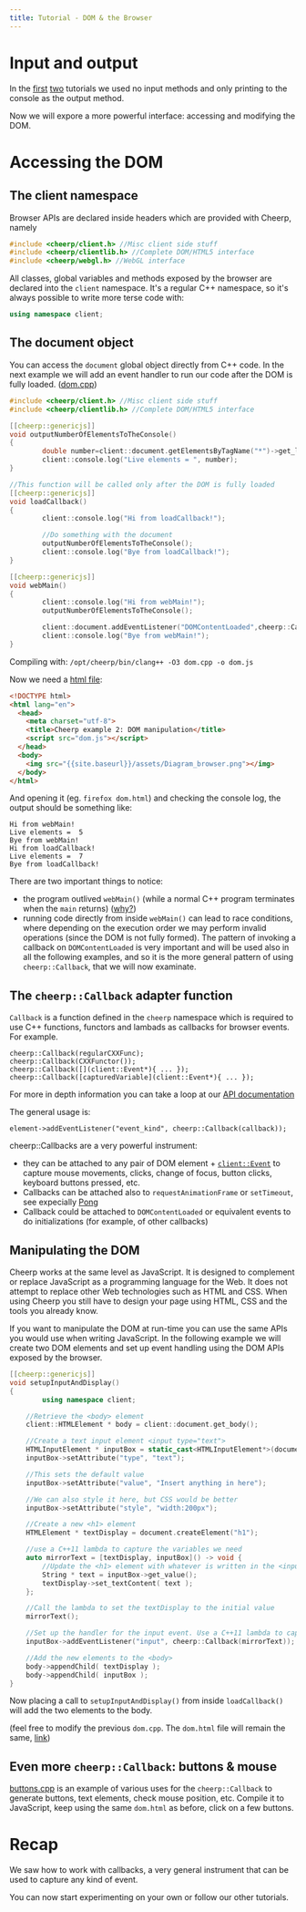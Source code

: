 ```yaml
---
title: Tutorial - DOM & the Browser
---
```


# Input and output
In the [first](Getting-started#hello-world) [two](Tutorial-Hello-Wasm) tutorials we used no input methods and only printing to the console as the output method.

Now we will expore a more powerful interface: accessing and modifying the DOM.

# Accessing the DOM

## The client namespace

Browser APIs are declared inside headers which are provided with Cheerp, namely

```c++
#include <cheerp/client.h> //Misc client side stuff
#include <cheerp/clientlib.h> //Complete DOM/HTML5 interface
#include <cheerp/webgl.h> //WebGL interface
```

All classes, global variables and methods exposed by the browser are declared into the ```client``` namespace. It's a regular C++ namespace, so it's always possible to write more terse code with:

```c++
using namespace client;
```

## The document object

You can access the ```document``` global object directly from C++ code. In the next example we will add an event handler to run our code after the DOM is fully loaded. ([dom.cpp](/tutorials/dom_access/dom.cpp))

```c++
#include <cheerp/client.h> //Misc client side stuff
#include <cheerp/clientlib.h> //Complete DOM/HTML5 interface

[[cheerp::genericjs]]
void outputNumberOfElementsToTheConsole()
{
        double number=client::document.getElementsByTagName("*")->get_length();
        client::console.log("Live elements = ", number);
}

//This function will be called only after the DOM is fully loaded
[[cheerp::genericjs]]
void loadCallback()
{
        client::console.log("Hi from loadCallback!");

        //Do something with the document
        outputNumberOfElementsToTheConsole();
        client::console.log("Bye from loadCallback!");
}

[[cheerp::genericjs]]
void webMain()
{
        client::console.log("Hi from webMain!");
        outputNumberOfElementsToTheConsole();

        client::document.addEventListener("DOMContentLoaded",cheerp::Callback(loadCallback));
        client::console.log("Bye from webMain!");
}

```

Compiling with:
```/opt/cheerp/bin/clang++ -O3 dom.cpp -o dom.js```

Now we need a [html file](/tutorials/dom_access/dom.html):
```html
<!DOCTYPE html>
<html lang="en">
  <head>
    <meta charset="utf-8">
    <title>Cheerp example 2: DOM manipulation</title>
    <script src="dom.js"></script>
  </head>
  <body>
    <img src="{{site.baseurl}}/assets/Diagram_browser.png"></img>
  </body>
</html>
```

And opening it (eg. `firefox dom.html`) and checking the console log, the output should be something like:
```
Hi from webMain!
Live elements =  5
Bye from webMain!
Hi from loadCallback!
Live elements =  7
Bye from loadCallback!
```

There are two important things to notice:
+ the program outlived `webMain()` (while a normal C++ program terminates when the `main` returns) ([why?](Cheerp-basics#the-webmain-entry-point))
+ running code directly from inside `webMain()` can lead to race conditions, where depending on the execution order we may perform invalid operations (since the DOM is not fully formed). The pattern of invoking a callback on `DOMContentLoaded` is very important and will be used also in all the following examples, and so it is the more general pattern of using `cheerp::Callback`, that we will now examinate.

## The ```cheerp::Callback``` adapter function

```Callback``` is a function defined in the ```cheerp``` namespace which is required to use C++ functions, functors and lambads as callbacks for browser events. For example.

```
cheerp::Callback(regularCXXFunc);
cheerp::Callback(CXXFunctor());
cheerp::Callback([](client::Event*){ ... });
cheerp::Callback([capturedVariable](client::Event*){ ... });
```

For more in depth information you can take a loop at our [API documentation](http://leaningtech.com/API/namespacecheerp.html#a3dd35fdcd0dd20e953ca993dcbbd34af)

The general usage is:

```
element->addEventListener("event_kind", cheerp::Callback(callback));
```

cheerp::Callbacks are a very powerful instrument:
* they can be attached to any pair of DOM element + [`client::Event`](https://developer.mozilla.org/en-US/docs/Web/Events) to capture mouse movements, clicks, change of focus, button clicks, keyboard buttons pressed, etc.
* Callbacks can be attached also to `requestAnimationFrame` or `setTimeout`, see expecially [Pong](Cheerp-Tutorial-Mixed-mode-C++-to-WebAssembly-and-JavaScript)
* Callback could be attached to `DOMContentLoaded` or equivalent events to do initializations (for example, of other callbacks)

## Manipulating the DOM

Cheerp works at the same level as JavaScript. It is designed to complement or replace JavaScript as a programming language for the Web. It does not attempt to replace other Web technologies such as HTML and CSS. When using Cheerp you still have to design your page using HTML, CSS and the tools you already know.

If you want to manipulate the DOM at run-time you can use the same APIs you would use when writing JavaScript. In the following example we will create two DOM elements and set up event handling using the DOM APIs exposed by the browser.

```c++
[[cheerp::genericjs]]
void setupInputAndDisplay()
{
        using namespace client;

	//Retrieve the <body> element
	client::HTMLElement * body = client::document.get_body();

	//Create a text input element <input type="text">
	HTMLInputElement * inputBox = static_cast<HTMLInputElement*>(document.createElement("input") );
	inputBox->setAttribute("type", "text");

	//This sets the default value
	inputBox->setAttribute("value", "Insert anything in here");

	//We can also style it here, but CSS would be better
	inputBox->setAttribute("style", "width:200px");

	//Create a new <h1> element
	HTMLElement * textDisplay = document.createElement("h1");

	//use a C++11 lambda to capture the variables we need
	auto mirrorText = [textDisplay, inputBox]() -> void {
		//Update the <h1> element with whatever is written in the <input> element
		String * text = inputBox->get_value();
		textDisplay->set_textContent( text );
	};  

	//Call the lambda to set the textDisplay to the initial value
	mirrorText();

	//Set up the handler for the input event. Use a C++11 lambda to capture the variables we need
	inputBox->addEventListener("input", cheerp::Callback(mirrorText));

	//Add the new elements to the <body>
	body->appendChild( textDisplay );
	body->appendChild( inputBox );
}
```

Now placing a call to `setupInputAndDisplay()` from inside `loadCallback()` will add the two elements to the body.

(feel free to modify the previous `dom.cpp`. The `dom.html` file will remain the same, [link](/tutorials/dom_manipulation/dom.cpp))

## Even more `cheerp::Callback`: buttons & mouse
[buttons.cpp](/tutorials/dom_buttons/buttons.cpp) is an example of various uses for the `cheerp::Callback` to generate buttons, text elements, check mouse position, etc. Compile it to JavaScript, keep using the same `dom.html` as before, click on a few buttons.

# Recap

We saw how to work with callbacks, a very general instrument that can be used to capture any kind of event.

You can now start experimenting on your own or follow our other tutorials.
